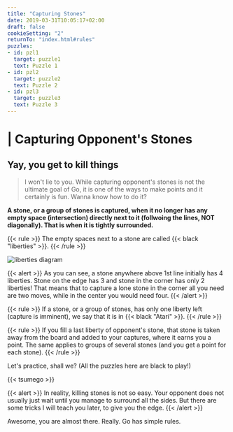 ```yaml
---
title: "Capturing Stones"
date: 2019-03-31T10:05:17+02:00
draft: false
cookieSetting: "2"
returnTo: "index.html#rules"
puzzles:
- id: pzl1
  target: puzzle1
  text: Puzzle 1
- id: pzl2
  target: puzzle2
  text: Puzzle 2
- id: pzl3
  target: puzzle3
  text: Puzzle 3
---
```


# | Capturing Opponent's Stones
## Yay, you get to kill things

> I won't lie to you. While capturing opponent's stones is not the ultimate goal of Go, it is one of the ways to make points and it certainly is fun. Wanna know how to do it?

**A stone, or a group of stones is captured, when it no longer has any empty space (intersection) directly next to it (follwoing the lines, NOT diagonally). That is when it is tightly surrounded.**

{{< rule >}}
The empty spaces next to a stone are called {{< black "liberties" >}}.
{{< /rule >}}

![liberties diagram](/images/liberties.jpg)

{{< alert >}}
    As you can see, a stone anywhere above 1st line initially has 4 liberties. Stone on the edge has 3 and stone in the corner has only 2 liberties! That means that to capture a lone stone in the corner all you need are two moves, while in the center you would need four.
{{< /alert >}}

{{< rule >}}
    If a stone, or a group of stones, has only one liberty left (capture is imminent), we say that it is in {{< black "Atari" >}}.
{{< /rule >}}


{{< rule >}}
    If you fill a last liberty of opponent's stone, that stone is taken away from the board and added to your captures, where it earns you a point. The same applies to groups of several stones (and you get a point for each stone).
{{< /rule >}}

Let's practice, shall we? (All the puzzles here are black to play!)

{{< tsumego >}}

{{< alert >}}
    In reality, killing stones is not so easy. Your opponent does not usually just wait until you manage to surround all the sides. But there are some tricks I will teach you later, to give you the edge.
{{< /alert >}}

Awesome, you are almost there. Really. Go has simple rules.